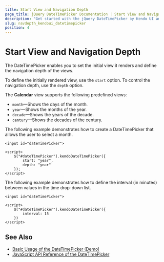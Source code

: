 ```yaml
---
title: Start View and Navigation Depth
page_title: jQuery DateTimePicker Documentation | Start View and Navigation Depth | Kendo UI
description: "Get started with the jQuery DateTimePicker by Kendo UI and learn how to define its start view and control its navigation depth."
slug: navdepth_kendoui_datetimepicker
position: 4
---
```


# Start View and Navigation Depth

The DateTimePicker enables you to set the initial view it renders and define the navigation depth of the views.

To define the initially rendered view, use the `start` option. To control the navigation depth, use the `depth` option.

The **Calendar** view supports the following predefined views:
* `month`&mdash;Shows the days of the month.
* `year`&mdash;Shows the months of the year.
* `decade`&mdash;Shows the years of the decade.
* `century`&mdash;Shows the decades of the century.

The following example demonstrates how to create a DateTimePicker that allows the user to select a month.

    <input id="dateTimePicker">

    <script>
        $("#dateTimePicker").kendoDateTimePicker({
            start: "year",
            depth: "year"
        });
    </script>

The following example demonstrates how to define the interval (in minutes) between values in the time drop-down list.

    <input id="dateTimePicker">

    <script>
        $("#dateTimePicker").kendoDateTimePicker({
            interval: 15
        })
    </script>

## See Also

* [Basic Usage of the DateTimePicker (Demo)](https://demos.telerik.com/kendo-ui/datetimepicker/index)
* [JavaScript API Reference of the DateTimePicker](/api/javascript/ui/datetimepicker)
